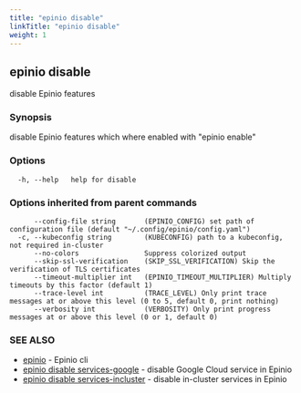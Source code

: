 ```yaml
---
title: "epinio disable"
linkTitle: "epinio disable"
weight: 1
---
```

## epinio disable

disable Epinio features

### Synopsis

disable Epinio features which where enabled with "epinio enable"

### Options

```
  -h, --help   help for disable
```

### Options inherited from parent commands

```
      --config-file string       (EPINIO_CONFIG) set path of configuration file (default "~/.config/epinio/config.yaml")
  -c, --kubeconfig string        (KUBECONFIG) path to a kubeconfig, not required in-cluster
      --no-colors                Suppress colorized output
      --skip-ssl-verification    (SKIP_SSL_VERIFICATION) Skip the verification of TLS certificates
      --timeout-multiplier int   (EPINIO_TIMEOUT_MULTIPLIER) Multiply timeouts by this factor (default 1)
      --trace-level int          (TRACE_LEVEL) Only print trace messages at or above this level (0 to 5, default 0, print nothing)
      --verbosity int            (VERBOSITY) Only print progress messages at or above this level (0 or 1, default 0)
```

### SEE ALSO

* [epinio](../epinio)	 - Epinio cli
* [epinio disable services-google](../epinio_disable_services-google)	 - disable Google Cloud service in Epinio
* [epinio disable services-incluster](../epinio_disable_services-incluster)	 - disable in-cluster services in Epinio

